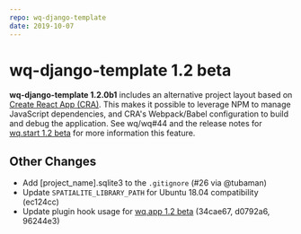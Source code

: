 ```yaml
---
repo: wq-django-template
date: 2019-10-07
---
```


# wq-django-template 1.2 beta

**wq-django-template 1.2.0b1** includes an alternative project layout based on [Create React App (CRA)](https://create-react-app.dev/).  This makes it possible to leverage NPM to manage JavaScript dependencies, and CRA's Webpack/Babel configuration to build and debug the application.  See wq/wq#44 and the release notes for [wq.start 1.2 beta](./wq.create-1.2.0b1.md) for more information this feature.

## Other Changes
 * Add [project_name].sqlite3 to the `.gitignore` (#26 via @tubaman)
 * Update `SPATIALITE_LIBRARY_PATH` for Ubuntu 18.04 compatibility (ec124cc)
 * Update plugin hook usage for [wq.app 1.2 beta](./wq.app-1.2.0b1.md) (34cae67, d0792a6, 96244e3)
